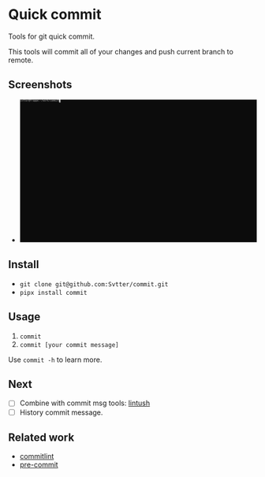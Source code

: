 # Quick commit

Tools for git quick commit.

This tools will commit all of your changes and push current branch to remote.


## Screenshots

- ![Example](./screenshots/example.svg)


## Install

- `git clone git@github.com:Svtter/commit.git`
- `pipx install commit`


## Usage

1. `commit`
2. `commit [your commit message]`

Use `commit -h` to learn more.

## Next

- [ ] Combine with commit msg tools: [lintush](https://github.com/google/lintush)
- [ ] History commit message.

## Related work

- [commitlint][1]
- [pre-commit][2]


[1]: https://github.com/conventional-changelog/commitlint
[2]: https://github.com/pre-commit/pre-commit
[3]: https://github.com/Svtter/commit/releases/tag/0.1
